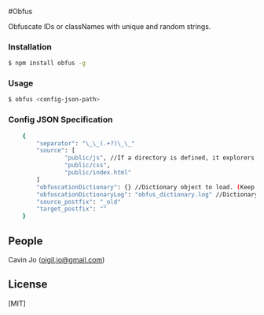 #Obfus

  Obfuscate IDs or classNames with unique and random strings.

### Installation

```bash
$ npm install obfus -g
```

### Usage
```bash
$ obfus <config-json-path>
```

### Config JSON Specification
```bash
    {
        "separator": "\_\_(.+?)\_\_"
        "source": [
                "public/js", //If a directory is defined, it explorers all the sub-directories and files.
                "public/css",
                "public/index.html"
        ]
        "obfuscationDictionary": {} //Dictionary object to load. (Keep it blank)
        "obfuscationDictionaryLog": "obfus_dictionary.log" //Dictionary log's filename. (Keep it blank if you don't need it.)
        "source_postfix": "_old"
        "target_postfix": ""
    }
```

## People

Cavin Jo ([oigil.jo@gmail.com](https://github.com/oigil))

## License

  [MIT]
